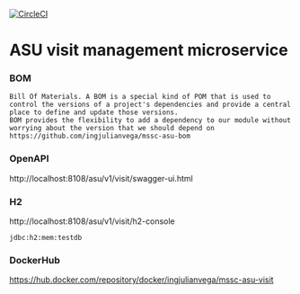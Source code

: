 [![CircleCI](https://circleci.com/gh/ingjulianvega/mssc-asu-system-check.svg?style=svg)](https://circleci.com/gh/ingjulianvega/mssc-asu-visit)

# ASU visit management microservice

### BOM

```
Bill Of Materials. A BOM is a special kind of POM that is used to control the versions of a project's dependencies and provide a central place to define and update those versions. 
BOM provides the flexibility to add a dependency to our module without worrying about the version that we should depend on
https://github.com/ingjulianvega/mssc-asu-bom
```

### OpenAPI

http://localhost:8108/asu/v1/visit/swagger-ui.html

### H2

http://localhost:8108/asu/v1/visit/h2-console

```
jdbc:h2:mem:testdb
```

### DockerHub

https://hub.docker.com/repository/docker/ingjulianvega/mssc-asu-visit
